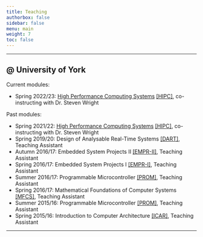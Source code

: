 ```yaml
---
title: Teaching
authorbox: false
sidebar: false
menu: main
weight: 7
toc: false
---
```


---

## @ University of York

Current modules:
- Spring 2022/23: [High Performance Computing Systems](https://www.york.ac.uk/students/studying/manage/programmes/module-catalogue/module/COM00036H/latest/) <u>[HIPC]</u>, co-instructing with Dr. Steven Wright

Past modules:
- Spring 2021/22: [High Performance Computing Systems](https://www.york.ac.uk/students/studying/manage/programmes/module-catalogue/module/COM00036H/2021-22) <u>[HIPC]</u>, co-instructing with Dr. Steven Wright
- Spring 2019/20: Design of Analysable Real-Time Systems <u>[DART]</u>, Teaching Assistant
- Autumn 2016/17: Embedded System Projects II <u>[EMPR-II]</u>, Teaching Assistant
- Spring 2016/17: Embedded System Projects I <u>[EMPR-I]</u>, Teaching Assistant
- Summer 2016/17: Programmable Microcontroller <u>[PROM]</u>, Teaching Assistant
- Spring 2016/17: Mathematical Foundations of Computer Systems <u>[MFCS]</u>, Teaching Assistant
- Summer 2015/16: Programmable Microcontroller <u>[PROM]</u>, Teaching Assistant
- Spring 2015/16: Introduction to Computer Architecture <u>[ICAR]</u>, Teaching Assistant

---
